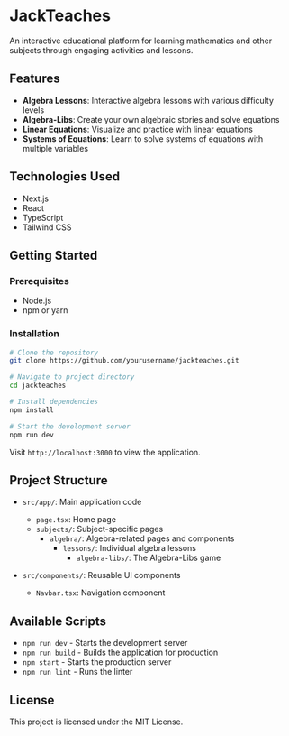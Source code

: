 # JackTeaches

An interactive educational platform for learning mathematics and other subjects through engaging activities and lessons.

## Features

- **Algebra Lessons**: Interactive algebra lessons with various difficulty levels
- **Algebra-Libs**: Create your own algebraic stories and solve equations
- **Linear Equations**: Visualize and practice with linear equations
- **Systems of Equations**: Learn to solve systems of equations with multiple variables

## Technologies Used

- Next.js
- React
- TypeScript
- Tailwind CSS

## Getting Started

### Prerequisites

- Node.js
- npm or yarn

### Installation

```bash
# Clone the repository
git clone https://github.com/yourusername/jackteaches.git

# Navigate to project directory
cd jackteaches

# Install dependencies
npm install

# Start the development server
npm run dev
```

Visit `http://localhost:3000` to view the application.

## Project Structure

- `src/app/`: Main application code
  - `page.tsx`: Home page
  - `subjects/`: Subject-specific pages
    - `algebra/`: Algebra-related pages and components
      - `lessons/`: Individual algebra lessons
        - `algebra-libs/`: The Algebra-Libs game

- `src/components/`: Reusable UI components
  - `Navbar.tsx`: Navigation component

## Available Scripts

- `npm run dev` - Starts the development server
- `npm run build` - Builds the application for production
- `npm start` - Starts the production server
- `npm run lint` - Runs the linter

## License

This project is licensed under the MIT License.
